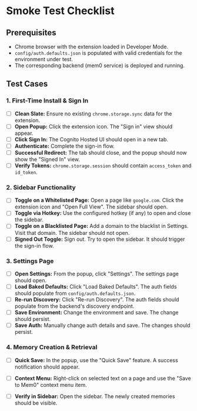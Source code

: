 # Smoke Test Checklist

## Prerequisites
- Chrome browser with the extension loaded in Developer Mode.
- `config/auth.defaults.json` is populated with valid credentials for the environment under test.
- The corresponding backend (mem0 service) is deployed and running.

## Test Cases

### 1. First-Time Install & Sign In
- [ ] **Clean Slate:** Ensure no existing `chrome.storage.sync` data for the extension.
- [ ] **Open Popup:** Click the extension icon. The "Sign in" view should appear.
- [ ] **Click Sign In:** The Cognito Hosted UI should open in a new tab.
- [ ] **Authenticate:** Complete the sign-in flow.
- [ ] **Successful Redirect:** The tab should close, and the popup should now show the "Signed In" view.
- [ ] **Verify Tokens:** `chrome.storage.session` should contain `access_token` and `id_token`.

### 2. Sidebar Functionality
- [ ] **Toggle on a Whitelisted Page:** Open a page like `google.com`. Click the extension icon and "Open Full View". The sidebar should open.
- [ ] **Toggle via Hotkey:** Use the configured hotkey (if any) to open and close the sidebar.
- [ ] **Toggle on a Blacklisted Page:** Add a domain to the blacklist in Settings. Visit that domain. The sidebar should not open.
- [ ] **Signed Out Toggle:** Sign out. Try to open the sidebar. It should trigger the sign-in flow.

### 3. Settings Page
- [ ] **Open Settings:** From the popup, click "Settings". The settings page should open.
- [ ] **Load Baked Defaults:** Click "Load Baked Defaults". The auth fields should populate from `config/auth.defaults.json`.
- [ ] **Re-run Discovery:** Click "Re-run Discovery". The auth fields should populate from the backend's discovery endpoint.
- [ ] **Save Environment:** Change the environment and save. The change should persist.
- [ ] **Save Auth:** Manually change auth details and save. The changes should persist.

### 4. Memory Creation & Retrieval
- [ ] **Quick Save:** In the popup, use the "Quick Save" feature. A success notification should appear.
- [ ] **Context Menu:** Right-click on selected text on a page and use the "Save to Mem0" context menu item.
- [ ] **Verify in Sidebar:** Open the sidebar. The newly created memories should be visible.

